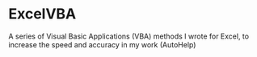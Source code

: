 # ExcelVBA
A series of Visual Basic Applications (VBA) methods I wrote for Excel, to increase the speed and accuracy in my work (AutoHelp)
